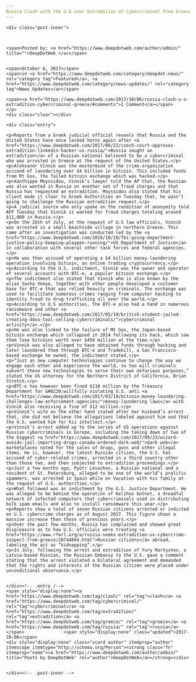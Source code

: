 ```yaml
---
Russia Clash with the U.S over Extradition of Cybercriminal from Greece
---
```

<article class="post-listing post-22954 post type-post status-publish format-standard has-post-thumbnail hentry 
 tag-clash tag-cybercriminal tag-extradition tag-greece tag-russia">
    
    <div class="post-inner">
    
    
        
    <span>Posted by: <a href="https://www.deepdotweb.com/author/admin/" title="">DeepDotWeb </a></span>
    
    
    <span>October 6, 2017</span>
    <span>in <a href="https://www.deepdotweb.com/category/deepdot-news/" rel="category tag">Featured</a>, <a href="https://www.deepdotweb.com/category/news-updates/" rel="category tag">News Updates</a></span>
    
    <span><a href="https://www.deepdotweb.com/2017/10/06/russia-clash-u-s-extradition-cybercriminal-greece/#comments">1 Comment</a></span>
    </p>
    <div class="clear"></div>
    
    <div class="entry">
    
    <p>Reports from a Greek judicial official reveals that Russia and the United States have once locked horns again after <a href="https://www.deepdotweb.com/2017/06/22/czech-court-approves-extradition-linkedin-hacker-us-russia/">Russia sought an extradition</a> of a Russian national believed to be a cybercriminal who was arrested in Greece at the request of the United States.</p>
    <p>Aleksandr Vinnik was the mastermind of the crime organization accused of laundering over $4 billion in bitcoin. This included funds from Mt Gox, the failed bitcoin exchange which was hacked.</p>
    <p>Xanthippe Moyssidou, Vinnik’s lawyer told the AP that, the Russian was also wanted in Russia on another set of fraud charges and that Russia has requested an extradition. Moyssidou also stated that his client made it clear to Greek Authorities on Tuesday that, he wasn’t going to challenge the Russian extradition request.</p>
    <p>A judicial source who only spoke on the condition of anonymity told AFP Tuesday that Vinnik is wanted for fraud charges totaling around $11,000 in Russia.</p>
    <p>On the 26th of July, at the request of U.S law officials, Vinnik was arrested in a small beachside village in northern Greece. This came after an investigation was conducted led by the <a href="https://www.deepdotweb.com/2016/10/18/fbi-going-department-justice-policy-keeping-playpen-running/">US Department of Justice</a> in collaboration with several other task forces and federal agencies.</p>
    <p>He was then accused of operating a $4 billion money-laundering operation involving bitcoin, an online trading cryptocurrency.</p>
    <p>According to the U.S. indictment, Vinnik was the owner and operator of several accounts with BTC-e, a popular bitcoin exchange.</p>
    <p>The indictment also stated that Vinnik who is also known by the alias Sasha Vemye, together with other people developed a customer base for BTC-e that was relied heavily on criminals. The exchange was used to facilitate numerous crimes ranging from computer hacking to identity fraud to drug-trafficking all over the world.</p>
    <p>According to U.S authorities, the BTC-e also had a hand in numerous ransomware and other <a href="https://www.deepdotweb.com/2017/05/10/british-student-jailed-creating-ddos-tool-selling-cybercriminals/">cybercriminal activity</a>.</p>
    <p>He was also linked to the failure of Mt Gox, the Japan-based bitcoin exchange which collapsed in 2014 following its hack, which saw them lose bitcoins worth over $450 million at the time.</p>
    <p>Vinnik was also alleged to have obtained funds through hacking and later laundered them through BTC-e and Tradehill, a San Francisco-based exchange he owned, the indictment stated.</p>
    <p>“Just as new computer technologies continue to change the way we engage each other and experience the world, so too will criminals subvert these new technologies to serve their own nefarious purposes,” stated the US attorney for the Northern District of California, Brian Stretch.</p>
    <p>BTC-e has however been fined $110 million by the Treasury Department for &#8220;willfully violating U.S. anti <a href="https://www.deepdotweb.com/2017/03/18/bitcoin-money-laundering-challenges-law-enforcement-agencies/">money-laundering laws</a> with Vinnik also receiving a fine of $12 million.</p>
    <p>Vinnik’s wife on the other hand stated after her husband’s arrest that, she did not believe the allegations labeled against him and that the U.S. wanted him for his intellect.</p>
    <p>Vinnik’s arrest added up to the series of US operations against Russian cybercriminals in Europe, including the taking down of two of the biggest <a href="https://www.deepdotweb.com/2017/09/23/wizard-avoids-jail-importing-drugs-canada-ordered-dark-web/">dark web</a> marketplaces noted for the sales of drugs, guns and other illegal items. He is, however, the latest Russian citizen, the U.S. has accused of cyber-related crimes, arrested in a third country other than those two, and then subjected to extradition proceedings.</p>
    <p>Just a few months ago, Pyotr Levashov, a Russian national and a resident of St. Petersburg, alleged to be one of the world’s prolific spammers, was arrested in Spain while on Vacation with his family at the request of U.S. authorities.</p>
    <p>What followed was an indictment by the U.S. Justice Department. He was alleged to be behind the operation of Kelihos botnet, a dreadful network of infected computers that cybercriminals used in distributing bulk spam emails and also to install ransomware this year.</p>
    <p>Reports show a total of seven Russian citizens arrested or indicted on U.S. cybercrime charges as of August 2017. This figure shows a massive increase than those of previous years.</p>
    <p>Over the past few months, Russia has complained and showed great displeasure as to how U.S. officials were treating <a href="https://www.rferl.org/a/russia-seeks-extradition-us-cybercrime-suspect-from-greece/28744664.html">Russian citizens</a> abroad, labeling the act as “kidnapping”.</p>
    <p>In July, following the arrest and extradition of Yury Martyshev, a Latvia-based Russian, the Russian Embassy to the U.S. gave a comment stating that the arrest violated a bilateral agreement and demanded that the rights and interests of the Russian citizen were placed under unconditional observance.</p>
    
    
    </div><!-- .entry /-->
    <span style="display:none"><a href="https://www.deepdotweb.com/tag/clash/" rel="tag">clash</a> <a href="https://www.deepdotweb.com/tag/cybercriminal/" rel="tag">cybercriminal</a> <a href="https://www.deepdotweb.com/tag/extradition/" rel="tag">extradition</a> <a href="https://www.deepdotweb.com/tag/greece/" rel="tag">greece</a> <a href="https://www.deepdotweb.com/tag/russia/" rel="tag">russia</a></span>				<span style="display:none" class="updated">2017-10-06</span>
    <div style="display:none" class="vcard author" itemprop="author" itemscope itemtype="http://schema.org/Person"><strong class="fn" itemprop="name"><a href="https://www.deepdotweb.com/author/admin/" title="Posts by DeepDotWeb" rel="author">DeepDotWeb</a></strong></div>
    
    
    </div><!-- .post-inner -->
</article><!-- .post-listing -->

